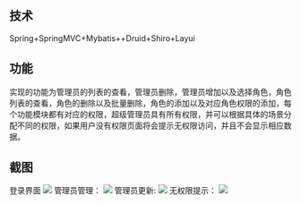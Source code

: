 ## 技术
Spring+SpringMVC+Mybatis++Druid+Shiro+Layui
## 功能
实现的功能为管理员的列表的查看，管理员删除，管理员增加以及选择角色，角色列表的查看，角色的删除以及批量删除，角色的添加以及对应角色权限的添加，每个功能模块都有对应的权限，超级管理员具有所有权限，并可以根据具体的场景分配不同的权限，如果用户没有权限页面将会提示无权限访问，并且不会显示相应数据。
## 截图
登录界面
![](http://ishangit.cn/zb_users/upload/2019/05/20190509093358155736563886083.png)
管理员管理：
![](http://ishangit.cn/zb_users/upload/2019/05/20190509093443155736568385960.png)
管理员更新:
![](http://ishangit.cn/zb_users/upload/2019/05/20190509093519155736571956678.png)
无权限提示：
![](http://ishangit.cn/zb_users/upload/2019/05/20190509094005155736600558928.png)

